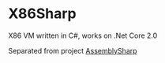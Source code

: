 # X86Sharp

X86 VM written in C#, works on .Net Core 2.0

Separated from project [AssemblySharp](https://github.com/phillyai/AssemblySharp)
